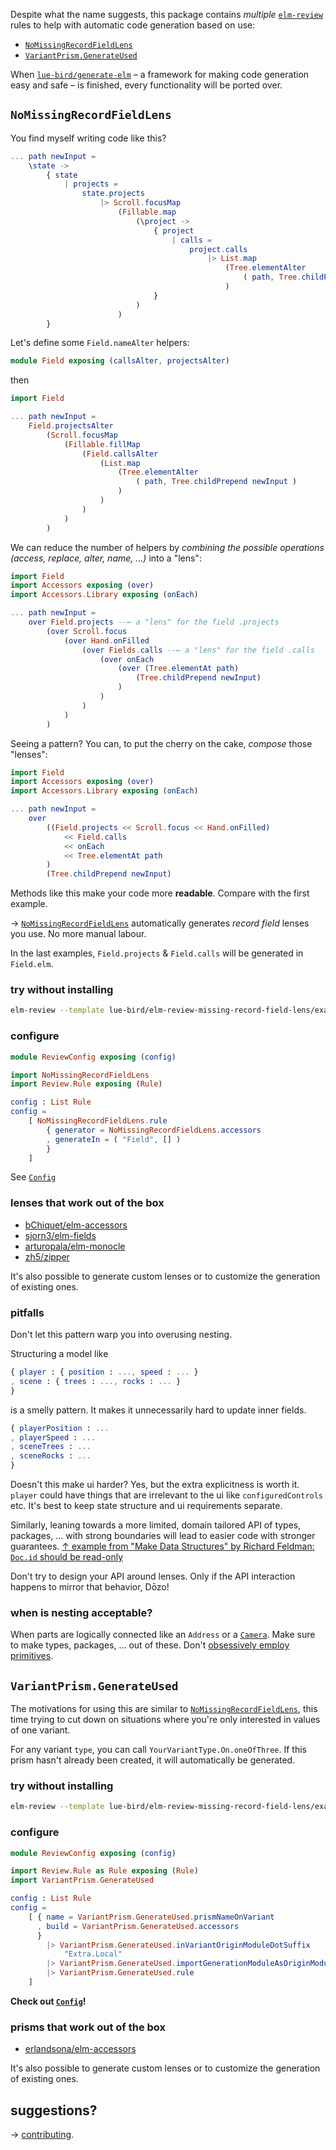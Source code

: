 Despite what the name suggests,
this package contains _multiple_ [`elm-review`](https://package.elm-lang.org/packages/jfmengels/elm-review/latest/) rules to help with automatic code generation based on use:

  - [`NoMissingRecordFieldLens`](#NoMissingRecordFieldLens)
  - [`VariantPrism.GenerateUsed`](#VariantPrism.GenerateUsed)

When [`lue-bird/generate-elm`](https://github.com/lue-bird/generate-elm) – a framework for making code generation easy and safe –
is finished, every functionality will be ported over.

## `NoMissingRecordFieldLens`

You find myself writing code like this?

```elm
... path newInput =
    \state ->
        { state
            | projects =
                state.projects
                    |> Scroll.focusMap
                        (Fillable.map
                            (\project ->
                                { project
                                    | calls =
                                        project.calls
                                            |> List.map
                                                (Tree.elementAlter
                                                    ( path, Tree.childPrepend newInput )
                                                )
                                }
                            )
                        )
        }
```
Let's define some `Field.nameAlter` helpers:
```elm
module Field exposing (callsAlter, projectsAlter)
```
then
```elm
import Field

... path newInput =
    Field.projectsAlter
        (Scroll.focusMap
            (Fillable.fillMap
                (Field.callsAlter
                    (List.map
                        (Tree.elementAlter
                            ( path, Tree.childPrepend newInput )
                        )
                    )
                )
            )
        )


```
We can reduce the number of helpers by _combining the possible operations (access, replace, alter, name, ...)_ into a "lens":

```elm
import Field
import Accessors exposing (over)
import Accessors.Library exposing (onEach)

... path newInput =
    over Field.projects --← a "lens" for the field .projects
        (over Scroll.focus
            (over Hand.onFilled
                (over Fields.calls --← a "lens" for the field .calls
                    (over onEach
                        (over (Tree.elementAt path)
                            (Tree.childPrepend newInput)
                        )
                    )
                )
            )
        )
```
Seeing a pattern? You can, to put the cherry on the cake, _compose_ those "lenses":

```elm
import Field
import Accessors exposing (over)
import Accessors.Library exposing (onEach)

... path newInput =
    over
        ((Field.projects << Scroll.focus << Hand.onFilled)
            << Field.calls
            << onEach
            << Tree.elementAt path
        )
        (Tree.childPrepend newInput)
```

Methods like this make your code more **readable**. Compare with the first example.

→ [`NoMissingRecordFieldLens`](NoMissingRecordFieldLens) automatically generates _record field_ lenses you use.
No more manual labour.

In the last examples, `Field.projects` & `Field.calls` will be generated in `Field.elm`.

### try without installing

```bash
elm-review --template lue-bird/elm-review-missing-record-field-lens/example/field-accessors
```

### configure

```elm
module ReviewConfig exposing (config)

import NoMissingRecordFieldLens
import Review.Rule exposing (Rule)

config : List Rule
config =
    [ NoMissingRecordFieldLens.rule
        { generator = NoMissingRecordFieldLens.accessors
        , generateIn = ( "Field", [] )
        }
    ]
```
See [`Config`](NoMissingRecordFieldLens#Config)

### lenses that work out of the box

- [bChiquet/elm-accessors](https://package.elm-lang.org/packages/bChiquet/elm-accessors/latest)
- [sjorn3/elm-fields](https://package.elm-lang.org/packages/sjorn3/elm-fields/latest/)
- [arturopala/elm-monocle](https://package.elm-lang.org/packages/arturopala/elm-monocle/latest)
- [zh5/zipper](https://package.elm-lang.org/packages/z5h/zipper/latest/)

It's also possible to generate custom lenses or to customize the generation of existing ones.

### pitfalls

Don't let this pattern warp you into overusing nesting.

Structuring a model like
```elm
{ player : { position : ..., speed : ... }
, scene : { trees : ..., rocks : ... }
}
```
is a smelly pattern. It makes it unnecessarily hard to update inner fields.
```elm
{ playerPosition : ...
, playerSpeed : ...
, sceneTrees : ...
, sceneRocks : ...
}
```
Doesn't this make ui harder? Yes, but the extra explicitness is worth it.
`player` could have things that are irrelevant to the ui like `configuredControls` etc.
It's best to keep state structure and ui requirements separate.

Similarly, leaning towards a more limited, domain tailored API of types, packages, ... with strong boundaries
will lead to easier code with stronger guarantees.
[↑ example from "Make Data Structures" by Richard Feldman: `Doc.id` should be read-only](https://youtu.be/x1FU3e0sT1I?t=2745)

Don't try to design your API around lenses.
Only if the API interaction happens to mirror that behavior, Dōzo!

### when is nesting acceptable?

When parts are logically connected like an `Address` or a [`Camera`](https://package.elm-lang.org/packages/ianmackenzie/elm-3d-camera/latest).
Make sure to make types, packages, ... out of these.
Don't [obsessively employ primitives](https://elm-radio.com/episode/primitive-obsession/).


## `VariantPrism.GenerateUsed`

The motivations for using this are similar to [`NoMissingRecordFieldLens`](#NoMissingRecordFieldLens),
this time trying to cut down on situations where you're only interested in values of one variant.

For any variant `type`, you can call `YourVariantType.On.oneOfThree`.
If this prism hasn't already been created, it will automatically be generated.

### try without installing

```bash
elm-review --template lue-bird/elm-review-missing-record-field-lens/example/variant-accessors
```

### configure

```elm
module ReviewConfig exposing (config)

import Review.Rule as Rule exposing (Rule)
import VariantPrism.GenerateUsed

config : List Rule
config =
    [ { name = VariantPrism.GenerateUsed.prismNameOnVariant
      , build = VariantPrism.GenerateUsed.accessors
      }
        |> VariantPrism.GenerateUsed.inVariantOriginModuleDotSuffix
            "Extra.Local"
        |> VariantPrism.GenerateUsed.importGenerationModuleAsOriginModule
        |> VariantPrism.GenerateUsed.rule
    ]
```
**Check out [`Config`](VariantPrism-GenerateUsed#Config)!**

### prisms that work out of the box

- [erlandsona/elm-accessors](https://package.elm-lang.org/packages/erlandsona/elm-accessors/latest)

It's also possible to generate custom lenses or to customize the generation of existing ones.



## suggestions?
→ [contributing](https://github.com/lue-bird/elm-review-missing-record-field-lens/blob/master/contributing.md).
